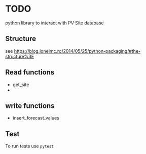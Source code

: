 # TODO

python library to interact with PV Site database

## Structure
see https://blog.ionelmc.ro/2014/05/25/python-packaging/#the-structure%3E

## Read functions

- get_site
-

## write functions

- insert_forecast_values


 ## Test

To run tests use `pytest`
